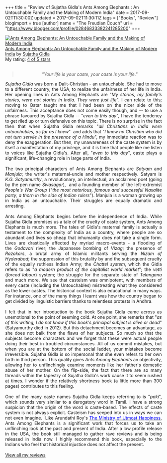 +++
title = "Review of Sujatha Gidla's Ants Among Elephants : An Untouchable Family and the Making of Modern India"
date = 2017-09-02T11:30:00Z
updated = 2017-09-02T11:30:11Z
tags = ["Books", "Review"]
blogimport = true 
[author]
	name = "The Freudian Couch"
	uri = "https://www.blogger.com/profile/02846833382241285200"
+++

<div dir="ltr" style="text-align: left;" trbidi="on">
<a href="https://www.goodreads.com/book/show/31450688-ants-among-elephants" style="float: left; padding-right: 20px;"><img alt="Ants Among Elephants: An Untouchable Family and the Making of Modern India" border="0" src="https://images.gr-assets.com/books/1492189897m/31450688.jpg" /></a><a href="https://www.goodreads.com/book/show/31450688-ants-among-elephants">Ants Among Elephants: An Untouchable Family and the Making of Modern India</a> by <a href="https://www.goodreads.com/author/show/15613155.Sujatha_Gidla">Sujatha Gidla</a><br />
My rating: <a href="https://www.goodreads.com/review/show/2084604485">4 of 5 stars</a><br />
<br />
<blockquote class="tr_bq" style="text-align: center;">
<i>"Your life is your caste, your caste is your life."</i></blockquote>
<div style="text-align: justify;">
<i>Sujatha Gidla</i> was born a Dalit-Christian - an untouchable. She had to move to a different country, the USA, to realize the unfairness of her life in India. Her opening lines in Ants Among Elephants are "<i>My stories, my family's stories, were not stories in India. They were just life</i>". I can relate to this; moving to Qatar taught me that I had been on the nicer side of the unfairness. This acceptance does not come easily though, and -- to use a phrase favoured by Sujatha Gidla -- "<i>even to this day</i>", I have the tendency to get riled up or turn defensive on this topic. There is no surprise in the fact then that when Sujatha Gidla remarks "<i>all Christians in India were untouchables, as far as I knew</i>" &nbsp;and adds that "<i>I knew no Christian who did not turn servile in the presence of a Hindu</i>", my immediate reaction was to deny the exaggeration.&nbsp;But then, my unawareness of the caste system is by itself a manifestation of my privilege, and it is time that people like me listen to voices like Sujatha Gidla's. After all, "<i>even to this day</i>", caste plays a significant, life-changing role in large parts of India.</div>
<div style="text-align: justify;">
<br /></div>
<div style="text-align: justify;">
The two principal characters of Ants Among Elephants are <i>Satyam </i>and <i>Manjula</i>; the writer's maternal-uncle and mother respectively. Satyam is <i>K.G. Satyamurthy</i>, a revolutionary, an intellectual, an acclaimed poet (going by the pen name <i>Sivasagar</i>), &nbsp;and a founding member of the left-extremist <i>People's War Group</i> ("<i>the most notorious, famous and successful Naxalite party, a thorn in the side of Indian rulers</i>"). Manjula is a woman growing up in India as an untouchable. Their struggles are equally dramatic and arresting.</div>
<div style="text-align: justify;">
<br /></div>
<div style="text-align: justify;">
Ants Among Elephants begins before the independence of India. While Sujatha Gidla promises us a tale of the cruelty of caste system, Ants Among Elephants is much more. The tales of Gidla's maternal family is actually a testament to the complexity of India as a country, where people are so abundant and lives so cheap that inhumanity does not take a single form. Lives are drastically affected by myriad macro-events - a flooding of the&nbsp;<i>Godavari </i>river; the Japansese bombing of <i>Vizag</i>; the presence of <i>Razakars</i>, a brutal army of Islamic militants serving the <i>Nizam of Hyderabad</i>; the suppression of this brutality by and the subsequent cruelty of the equally ruthless Indian Army; the <i>Chattel system</i>, which the Gidla refers to as "<i>a modern product of the capitalist world market</i>"; the <i>vetti </i>(<i>forced labour</i>)<i>&nbsp;</i>system; the struggle for the separate state of <i>Telangana </i>and much more. We see that casteism was omnipotent, with members of every caste (including the Untouchables) mistreating what they considered as the lower castes. The historical context is also educational in many ways. For instance, one of the many things I learnt was how the country began to get divided by linguistic barriers thanks to relentless protests in Andhra.</div>
<div style="text-align: justify;">
<br /></div>
<div style="text-align: justify;">
I felt that in her introduction to the book Sujatha Gidla came across as unemotional to the point of seeming cold. At one point, she remarks that "<i>as of this writing, I do not know if this book's principal subject is alive or dead</i>" (Satyamurthy died in 2012). But this detachment becomes an advantage, as she does not balk from the flaws of her subjects. So much so that the subjects become characters and we forget that these were actual people doing their best in troubled circumstances. All of us commit mistakes, but when you are at the bottom of the social ladder, your mistakes become irreversible. Sujatha Gidla is so impersonal that she even refers to her own birth in third person. This quality gives <i>Ants Among Elephants</i> an objectivity, allowing her to unflinchingly examine moments like her father's domestic abuse of her mother. On the flip-side, the fact that there are so many threads within the tapestry of Sujatha Gidla's work cause it to seem rushed at times. I wonder if the relatively shortness book (a little more than 300 pages) contributes to this feeling.</div>
<div style="text-align: justify;">
<br /></div>
<div style="text-align: justify;">
One of the many caste names Sujatha Gidla keeps referring to is "<i>paki</i>", which sounds very similar to a derogatory word in Tamil. I have a strong suspicion that the origin of the word is caste-based. The effects of caste system is not always explicit. Casteism has seeped into us in ways we can not even imagine. &nbsp;Like Arundathi Roy's <a href="https://www.google.com/url?sa=t&amp;rct=j&amp;q=&amp;esrc=s&amp;source=web&amp;cd=1&amp;cad=rja&amp;uact=8&amp;ved=0ahUKEwjf1Nb35IbWAhVB94MKHXUDCS8QFggoMAA&amp;url=http%3A%2F%2Fwww.thefreudiancouch.com%2F2017%2F06%2Freview-of-arundhathi-roys-ministry-of.html&amp;usg=AFQjCNE-OYwnUsFJKUclwPb-K-zr4ufEAg" target="_blank"><span style="color: blue;">The Ministry of Utmost Happiness</span></a>, Ants Among Elephants is a significant work that forces us to take an unflinching look at the past and present of India.&nbsp;After a low profile release in the USA, the book still managed to gather rave reviews and is being released in India now. I highly recommend this book, especially to the Indians who feel that historical injustice does not affect the present.
</div>
<br />
<a href="https://www.goodreads.com/review/list/4391307-adarsh">View all my reviews</a>
</div>

